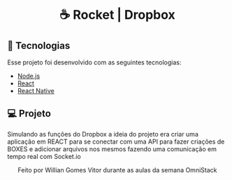 <h1 align="center">
 ☕ <strong>Rocket | Dropbox</strong>
</h1>

## :rocket: Tecnologias
Esse projeto foi desenvolvido com as seguintes tecnologias:

- [Node.js](https://nodejs.org/en/)
- [React](https://reactjs.org)
- [React Native](https://facebook.github.io/react-native/)


## 💻 Projeto
Simulando as funções do Dropbox a ideia do projeto era criar uma aplicação em REACT para se conectar com uma API para fazer criações de BOXES e adicionar arquivos nos mesmos fazendo uma comunicação em tempo real com Socket.io



<center>Feito por Willian Gomes Vitor durante as aulas da semana OmniStack</center>

